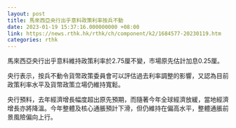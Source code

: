 ```yaml
---
layout: post
title: 馬來西亞央行出乎意料政策利率按兵不動
date: 2023-01-19 15:37:16.000000000 +08:00
link: https://news.rthk.hk/rthk/ch/component/k2/1684577-20230119.htm
categories: rthk
---
```


馬來西亞央行出乎意料維持政策利率於2.75厘不變，市場原先估計加息0.25厘。

央行表示，按兵不動令貨幣政策委員會可以評估過去利率調整的影響，又認為目前政策利率水平及貨幣政策立場仍維持寬鬆。

央行預料，去年經濟增長幅度超出原先預期，而隨著今年全球經濟放緩，當地經濟增長亦將降溫。今年整體及核心通脹預計下滑，但仍維持在偏高水平，整體通脹前景風險偏向上行。
